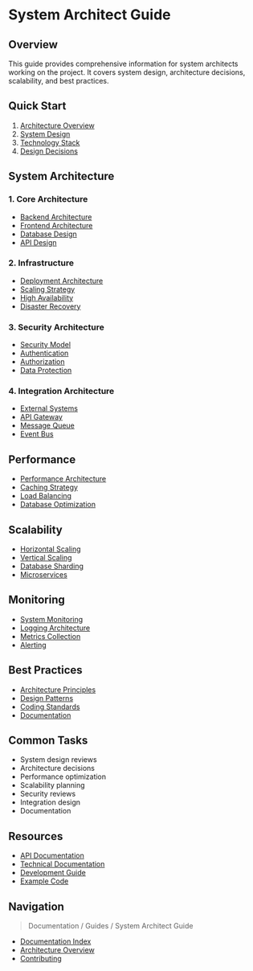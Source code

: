 # System Architect Guide

## Overview
This guide provides comprehensive information for system architects working on the project. It covers system design, architecture decisions, scalability, and best practices.

## Quick Start
1. [Architecture Overview](../architecture/README.md)
2. [System Design](../architecture/design.md)
3. [Technology Stack](../architecture/stack.md)
4. [Design Decisions](../architecture/decisions.md)

## System Architecture
### 1. Core Architecture
- [Backend Architecture](../architecture/backend.md)
- [Frontend Architecture](../architecture/frontend.md)
- [Database Design](../architecture/database.md)
- [API Design](../architecture/api.md)

### 2. Infrastructure
- [Deployment Architecture](../architecture/deployment.md)
- [Scaling Strategy](../architecture/scaling.md)
- [High Availability](../architecture/high-availability.md)
- [Disaster Recovery](../architecture/disaster-recovery.md)

### 3. Security Architecture
- [Security Model](../architecture/security.md)
- [Authentication](../architecture/authentication.md)
- [Authorization](../architecture/authorization.md)
- [Data Protection](../architecture/data-protection.md)

### 4. Integration Architecture
- [External Systems](../architecture/integration.md)
- [API Gateway](../architecture/api-gateway.md)
- [Message Queue](../architecture/message-queue.md)
- [Event Bus](../architecture/event-bus.md)

## Performance
- [Performance Architecture](../architecture/performance.md)
- [Caching Strategy](../architecture/caching.md)
- [Load Balancing](../architecture/load-balancing.md)
- [Database Optimization](../architecture/database-optimization.md)

## Scalability
- [Horizontal Scaling](../architecture/horizontal-scaling.md)
- [Vertical Scaling](../architecture/vertical-scaling.md)
- [Database Sharding](../architecture/sharding.md)
- [Microservices](../architecture/microservices.md)

## Monitoring
- [System Monitoring](../architecture/monitoring.md)
- [Logging Architecture](../architecture/logging.md)
- [Metrics Collection](../architecture/metrics.md)
- [Alerting](../architecture/alerting.md)

## Best Practices
- [Architecture Principles](../architecture/principles.md)
- [Design Patterns](../architecture/patterns.md)
- [Coding Standards](../development/coding-standards.md)
- [Documentation](../development/documentation.md)

## Common Tasks
- System design reviews
- Architecture decisions
- Performance optimization
- Scalability planning
- Security reviews
- Integration design
- Documentation

## Resources
- [API Documentation](../api/README.md)
- [Technical Documentation](../technical/README.md)
- [Development Guide](developer.md)
- [Example Code](../examples/README.md)

## Navigation
> Documentation / Guides / System Architect Guide

- [Documentation Index](../index.md)
- [Architecture Overview](../architecture/README.md)
- [Contributing](../CONTRIBUTING.md)
